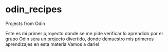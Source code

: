 # odin_recipes
Projects from Odin

Este es mi primer p;royecto donde se me pide verificar lo aprendido por el grupo Odin
sera un projecto divertido, donde demuestro mis primeros aprendizajes en esta materia
Vamos a darle!
